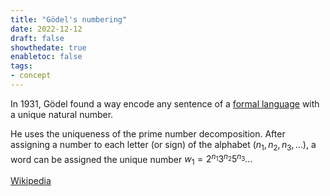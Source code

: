 ```yaml
---
title: "Gödel's numbering"
date: 2022-12-12
draft: false
showthedate: true
enabletoc: false
tags:
- concept
---
```



In 1931, Gödel found a way encode any sentence of a [formal language](concept/formal%20language.md) with a unique natural number. 

He uses the uniqueness of the prime number decomposition. After assigning a number to each letter (or sign) of the alphabet ($n_1,n_2,n_3,...$), a word can be assigned the unique number $w_1=2^{n_1}3^{n_2}5^{n_3}...$ 

[Wikipedia](https://en.wikipedia.org/wiki/G%C3%B6del_numbering)
